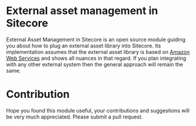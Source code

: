 # External asset management in Sitecore
External Asset Management in Sitecore is an open source module guiding you about how to plug an external asset library into Sitecore. Its implementation assumes that the external asset library is based on [Amazon Web Services](https://docs.aws.amazon.com/general/latest/gr/Welcome.html) and shows all nuances in that regard.
If you plan integrating with any other external system then the general approach will remain the same.


# Contribution
Hope you found this module useful, your contributions and suggestions will be very much appreciated. Please submit a pull request.
